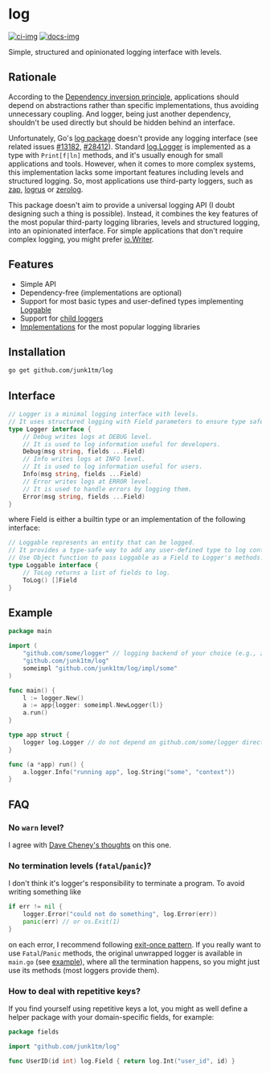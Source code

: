 # log

[![ci-img]][ci]
[![docs-img]][docs]

Simple, structured and opinionated logging interface with levels.

## Rationale

According to the [Dependency inversion principle][dip], applications should depend on abstractions rather than specific
implementations, thus avoiding unnecessary coupling. And logger, being just another dependency, shouldn't be used
directly but should be hidden behind an interface.

Unfortunately, Go's [log package][std-log] doesn't provide any logging interface (see related
issues [#13182][issue-13182], [#28412][issue-28412]). Standard [log.Logger][std-logger] is implemented as a type
with `Print[f|ln]` methods, and it's usually enough for small applications and tools. However, when it comes to more
complex systems, this implementation lacks some important features including levels and structured logging. So, most
applications use third-party loggers, such as [zap][zap], [logrus][logrus] or [zerolog][zerolog].

This package doesn't aim to provide a universal logging API (I doubt designing such a thing is possible). Instead, it
combines the key features of the most popular third-party logging libraries, levels and structured logging, into an
opinionated interface. For simple applications that don't require complex logging, you might
prefer [io.Writer][io-writer].

## Features

* Simple API
* Dependency-free (implementations are optional)
* Support for most basic types and user-defined types implementing [Loggable][loggable]
* Support for [child loggers][child]
* [Implementations][implementations] for the most popular logging libraries

## Installation

```bash
go get github.com/junk1tm/log
```

## Interface

```go
// Logger is a minimal logging interface with levels.
// It uses structured logging with Field parameters to ensure type safety.
type Logger interface {
    // Debug writes logs at DEBUG level.
    // It is used to log information useful for developers.
    Debug(msg string, fields ...Field)
    // Info writes logs at INFO level.
    // It is used to log information useful for users.
    Info(msg string, fields ...Field)
    // Error writes logs at ERROR level.
    // It is used to handle errors by logging them.
    Error(msg string, fields ...Field)
}
```

where Field is either a builtin type or an implementation of the following interface:

```go
// Loggable represents an entity that can be logged.
// It provides a type-safe way to add any user-defined type to log context.
// Use Object function to pass Loggable as a Field to Logger's methods.
type Loggable interface {
    // ToLog returns a list of fields to log.
    ToLog() []Field
}
```

## Example

```go
package main

import (
	"github.com/some/logger" // logging backend of your choice (e.g., zap)
	"github.com/junk1tm/log"
	someimpl "github.com/junk1tm/log/impl/some"
)

func main() {
	l := logger.New()
	a := app{logger: someimpl.NewLogger(l)}
	a.run()
}

type app struct {
	logger log.Logger // do not depend on github.com/some/logger directly
}

func (a *app) run() {
	a.logger.Info("running app", log.String("some", "context"))
}
```

## FAQ

### No `warn` level?

I agree with [Dave Cheney's thoughts][cheney-post] on this one.

### No termination levels (`fatal`/`panic`)?

I don't think it's logger's responsibility to terminate a program. To avoid writing something like

```go
if err != nil {
    logger.Error("could not do something", log.Error(err))
    panic(err) // or os.Exit(1)
}
```

on each error, I recommend following [exit-once pattern][exit-once]. If you really want to use `Fatal`/`Panic`
methods, the original unwrapped logger is available in `main.go` (see [example](#Example)), where all the termination
happens, so you might just use its methods (most loggers provide them).

### How to deal with repetitive keys?

If you find yourself using repetitive keys a lot, you might as well define a helper package with your domain-specific
fields, for example:

```go
package fields

import "github.com/junk1tm/log"

func UserID(id int) log.Field { return log.Int("user_id", id) }
```

[ci]: https://github.com/junk1tm/log/actions/workflows/go.yml
[ci-img]: https://github.com/junk1tm/log/actions/workflows/go.yml/badge.svg
[docs]: https://pkg.go.dev/github.com/junk1tm/log
[docs-img]: https://pkg.go.dev/badge/github.com/junk1tm/log.svg
[dip]: https://en.wikipedia.org/wiki/Dependency_inversion_principle
[std-log]: https://pkg.go.dev/log
[std-logger]: https://pkg.go.dev/log#Logger
[issue-13182]: https://github.com/golang/go/issues/13182
[issue-28412]: https://github.com/golang/go/issues/28412
[zap]: https://github.com/uber-go/zap
[logrus]: https://github.com/sirupsen/logrus
[zerolog]: https://github.com/rs/zerolog
[io-writer]: https://pkg.go.dev/io#Writer
[loggable]: https://pkg.go.dev/github.com/junk1tm/log#Loggable
[child]: https://pkg.go.dev/github.com/junk1tm/log#WithFields
[implementations]: https://github.com/junk1tm/log/blob/main/impl
[cheney-post]: https://dave.cheney.net/2015/11/05/lets-talk-about-logging
[exit-once]: https://github.com/uber-go/guide/blob/master/style.md#exit-once
